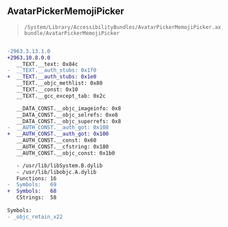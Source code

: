 ## AvatarPickerMemojiPicker

> `/System/Library/AccessibilityBundles/AvatarPickerMemojiPicker.axbundle/AvatarPickerMemojiPicker`

```diff

-2963.3.13.1.0
+2963.10.8.0.0
   __TEXT.__text: 0x84c
-  __TEXT.__auth_stubs: 0x1f0
+  __TEXT.__auth_stubs: 0x1e0
   __TEXT.__objc_methlist: 0x80
   __TEXT.__const: 0x10
   __TEXT.__gcc_except_tab: 0x2c

   __DATA_CONST.__objc_imageinfo: 0x8
   __DATA_CONST.__objc_selrefs: 0xe8
   __DATA_CONST.__objc_superrefs: 0x8
-  __AUTH_CONST.__auth_got: 0x108
+  __AUTH_CONST.__auth_got: 0x100
   __AUTH_CONST.__const: 0x60
   __AUTH_CONST.__cfstring: 0x180
   __AUTH_CONST.__objc_const: 0x1b0

   - /usr/lib/libSystem.B.dylib
   - /usr/lib/libobjc.A.dylib
   Functions: 16
-  Symbols:   69
+  Symbols:   68
   CStrings:  58
 
Symbols:
- _objc_retain_x22

```
